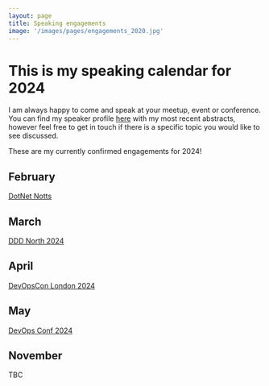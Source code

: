 ```yaml
---
layout: page
title: Speaking engagements
image: '/images/pages/engagements_2020.jpg'
---
```


# This is my speaking calendar for 2024
I am always happy to come and speak at your meetup, event or conference.  
You can find my speaker profile [here](https://sessionize.com/matteoemili) with my most recent abstracts, however feel free to get in touch if there is a specific topic you would like to see discussed.  

These are my currently confirmed engagements for 2024!

February
---
[DotNet Notts](https://www.meetup.com/dotnetnotts/events/299317303/)  

March
---
[DDD North 2024](https://dddnorth.co.uk/schedule)  

April
---
[DevOpsCon London 2024](https://devopscon.io/london/program-london/)  

May
---
[DevOps Conf 2024](https://devopsconf.dotnetdev.it/agenda)  

November
---
TBC  
